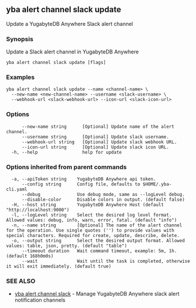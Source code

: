 ## yba alert channel slack update

Update a YugabyteDB Anywhere Slack alert channel

### Synopsis

Update a Slack alert channel in YugabyteDB Anywhere

```
yba alert channel slack update [flags]
```

### Examples

```
yba alert channel slack update --name <channel-name> \
  --new-name <new-channel-name> --username <slack-username> \
  --webhook-url <slack-webhook-url> --icon-url <slack-icon-url>
```

### Options

```
      --new-name string      [Optional] Update name of the alert channel.
      --username string      [Optional] Update slack username.
      --webhook-url string   [Optional] Update slack webhook URL.
      --icon-url string      [Optional] Update slack icon URL.
  -h, --help                 help for update
```

### Options inherited from parent commands

```
  -a, --apiToken string    YugabyteDB Anywhere api token.
      --config string      Config file, defaults to $HOME/.yba-cli.yaml
      --debug              Use debug mode, same as --logLevel debug.
      --disable-color      Disable colors in output. (default false)
  -H, --host string        YugabyteDB Anywhere Host (default "http://localhost:9000")
  -l, --logLevel string    Select the desired log level format. Allowed values: debug, info, warn, error, fatal. (default "info")
  -n, --name string        [Optional] The name of the alert channel for the operation. Use single quotes ('') to provide values with special characters. Required for create, update, describe, delete.
  -o, --output string      Select the desired output format. Allowed values: table, json, pretty. (default "table")
      --timeout duration   Wait command timeout, example: 5m, 1h. (default 168h0m0s)
      --wait               Wait until the task is completed, otherwise it will exit immediately. (default true)
```

### SEE ALSO

* [yba alert channel slack](yba_alert_channel_slack.md)	 - Manage YugabyteDB Anywhere slack alert notification channels

